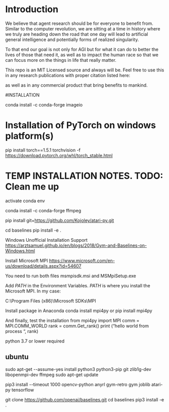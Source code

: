 # Introduction
We believe that agent research should be for everyone to benefit from. Similar to the computer revolution,
we are sitting at a time in history where we truly are heading down the road that one day will lead to 
artificial general intelligence and potentially forms of realized singularity.

To that end our goal is not only for AGI but for what it can do to better the lives of those that need it, as well
as to impact the human race so that we can focus more on the things in life that really matter.

This repo is an MIT Licensed source and always will be. Feel free to use this in any research publications with 
proper citation listed here:

as well as in any commercial product that bring benefits to mankind.

#INSTALLATION

conda install -c conda-forge imageio

# Installation of PyTorch on windows platform(s)
pip install torch==1.5.1 torchvision -f https://download.pytorch.org/whl/torch_stable.html

# TEMP INSTALLATION NOTES. TODO: Clean me up
activate conda env

conda install -c conda-forge ffmpeg

pip install git+https://github.com/Kojoley/atari-py.git
 
 cd baselines
 pip install -e .
 
 
 Windows Unofficial Installation Support
 https://arztsamuel.github.io/en/blogs/2018/Gym-and-Baselines-on-Windows.html
 
 
 Install Microsoft MPI
https://www.microsoft.com/en-us/download/details.aspx?id=54607

You need to run both files msmpisdk.msi and MSMpiSetup.exe

Add $PATH$ in the Environment Variables.
$PATH$ is where you install the Microsoft MPI. In my case:

C:\Program Files (x86)\Microsoft SDKs\MPI

Install package in Anaconda
conda install mpi4py
or
pip install mpi4py

And finally, test the installation
from mpi4py import MPI
comm = MPI.COMM_WORLD
rank = comm.Get_rank()
print (“hello world from process “, rank)


python 3.7 or lower required


## ubuntu

sudo apt-get --assume-yes install python3 python3-pip git zlib1g-dev libopenmpi-dev ffmpeg
sudo apt-get update

pip3 install --timeout 1000 opencv-python anyrl gym-retro gym joblib atari-py tensorflow

git clone https://github.com/openai/baselines.git
cd baselines
pip3 install -e .

